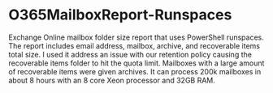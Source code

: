 # O365MailboxReport-Runspaces
Exchange Online mailbox folder size report that uses PowerShell runspaces. The report includes email address, mailbox, archive, and recoverable items total size. I used it address an issue with our retention policy causing the recoverable items folder to hit the quota limit. Mailboxes with a large amount of recoverable items were given archives. It can process 200k mailboxes in about 8 hours with an 8 core Xeon processor and 32GB RAM.

